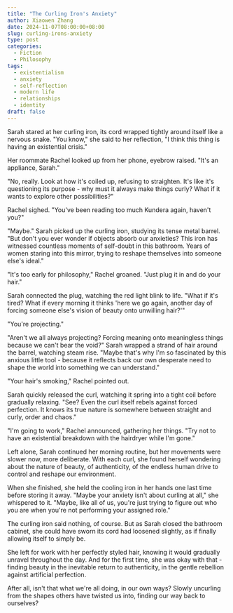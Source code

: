```yaml
---
title: "The Curling Iron's Anxiety"
author: Xiaowen Zhang
date: 2024-11-07T08:00:00+08:00
slug: curling-irons-anxiety
type: post
categories:
  - Fiction
  - Philosophy
tags:
  - existentialism 
  - anxiety
  - self-reflection
  - modern life
  - relationships
  - identity
draft: false
---
```


Sarah stared at her curling iron, its cord wrapped tightly around itself like a nervous snake. "You know," she said to her reflection, "I think this thing is having an existential crisis."

Her roommate Rachel looked up from her phone, eyebrow raised. "It's an appliance, Sarah."

"No, really. Look at how it's coiled up, refusing to straighten. It's like it's questioning its purpose - why must it always make things curly? What if it wants to explore other possibilities?"

Rachel sighed. "You've been reading too much Kundera again, haven't you?"

"Maybe." Sarah picked up the curling iron, studying its tense metal barrel. "But don't you ever wonder if objects absorb our anxieties? This iron has witnessed countless moments of self-doubt in this bathroom. Years of women staring into this mirror, trying to reshape themselves into someone else's ideal."

"It's too early for philosophy," Rachel groaned. "Just plug it in and do your hair."

Sarah connected the plug, watching the red light blink to life. "What if it's tired? What if every morning it thinks 'here we go again, another day of forcing someone else's vision of beauty onto unwilling hair?'"

"You're projecting."

"Aren't we all always projecting? Forcing meaning onto meaningless things because we can't bear the void?" Sarah wrapped a strand of hair around the barrel, watching steam rise. "Maybe that's why I'm so fascinated by this anxious little tool - because it reflects back our own desperate need to shape the world into something we can understand."

"Your hair's smoking," Rachel pointed out.

Sarah quickly released the curl, watching it spring into a tight coil before gradually relaxing. "See? Even the curl itself rebels against forced perfection. It knows its true nature is somewhere between straight and curly, order and chaos."

"I'm going to work," Rachel announced, gathering her things. "Try not to have an existential breakdown with the hairdryer while I'm gone."

Left alone, Sarah continued her morning routine, but her movements were slower now, more deliberate. With each curl, she found herself wondering about the nature of beauty, of authenticity, of the endless human drive to control and reshape our environment.

When she finished, she held the cooling iron in her hands one last time before storing it away. "Maybe your anxiety isn't about curling at all," she whispered to it. "Maybe, like all of us, you're just trying to figure out who you are when you're not performing your assigned role."

The curling iron said nothing, of course. But as Sarah closed the bathroom cabinet, she could have sworn its cord had loosened slightly, as if finally allowing itself to simply be.

She left for work with her perfectly styled hair, knowing it would gradually unravel throughout the day. And for the first time, she was okay with that - finding beauty in the inevitable return to authenticity, in the gentle rebellion against artificial perfection.

After all, isn't that what we're all doing, in our own ways? Slowly uncurling from the shapes others have twisted us into, finding our way back to ourselves?